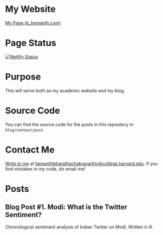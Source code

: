 # My Website
[My Page (b_hemanth.com)](https://www.google.com "Hemanth Bharatha Chakravarthy")

# Page Status
[![Netlify Status](https://api.netlify.com/api/v1/badges/342cdd99-47e8-45e5-9d5f-ce533e95b70a/deploy-status)](https://app.netlify.com/sites/b-hemanth/deploys)

# Purpose
This will serve both as my academic website and my blog. 

# Source Code
You can find the source code for the posts in this repository in `blog/content/post`.

# Contact Me
[Write to me]("mailto:hemanthbharathachakravarthy@college.harvard.edu") at hemanthbharathachakravarthy@college.harvard.edu. If you find mistakes in my code, do email me!

# Posts
## Blog Post #1. Modi: What is the Twitter Sentiment?
Chronological sentiment analysis of Indian Twitter on Modi. Written in R.
